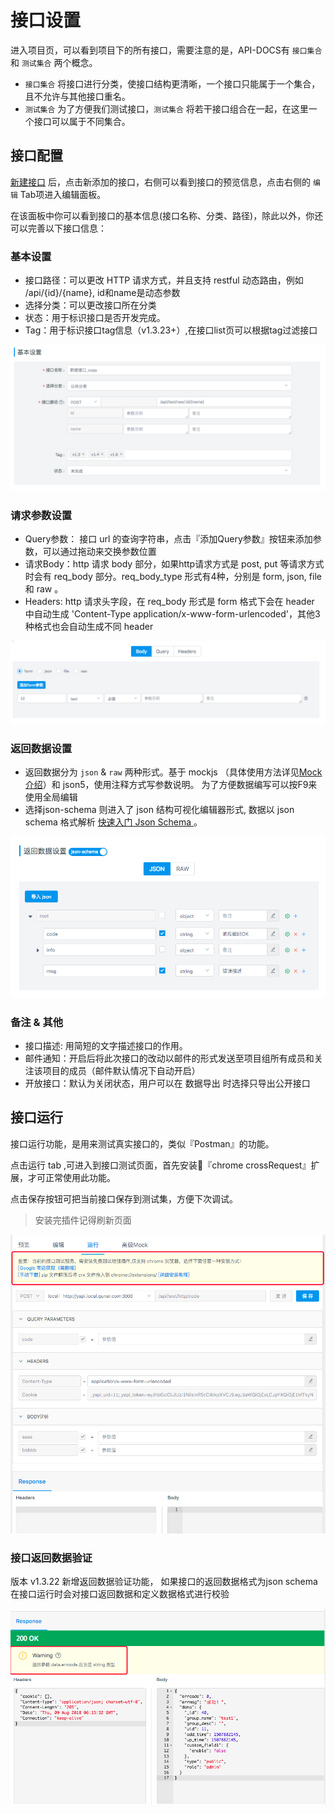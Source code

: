 # 接口设置
进入项目页，可以看到项目下的所有接口，需要注意的是，API-DOCS有 `接口集合` 和 `测试集合` 两个概念。

- `接口集合` 将接口进行分类，使接口结构更清晰，一个接口只能属于一个集合，且不允许与其他接口重名。
- `测试集合` 为了方便我们测试接口，`测试集合` 将若干接口组合在一起，在这里一个接口可以属于不同集合。

## 接口配置

[新建接口](./quickstart.md#新建接口) 后，点击新添加的接口，右侧可以看到接口的预览信息，点击右侧的 `编辑` Tab项进入编辑面板。

在该面板中你可以看到接口的基本信息(接口名称、分类、路径)，除此以外，你还可以完善以下接口信息：

### 基本设置

- 接口路径：可以更改 HTTP 请求方式，并且支持 restful 动态路由，例如 /api/{id}/{name}, id和name是动态参数
- 选择分类：可以更改接口所在分类
- 状态：用于标识接口是否开发完成。
- Tag：用于标识接口tag信息（v1.3.23+）,在接口list页可以根据tag过滤接口

<img src="./images/baseSet.png" />

### 请求参数设置

- Query参数： 接口 url 的查询字符串，点击『添加Query参数』按钮来添加参数，可以通过拖动来交换参数位置
- 请求Body：http 请求 body 部分，如果http请求方式是 post, put 等请求方式时会有 req_body 部分。req_body_type 形式有4种，分别是 form, json, file 和 raw 。
- Headers:  http 请求头字段，在 req_body 形式是 form 格式下会在 header 中自动生成 'Content-Type	application/x-www-form-urlencoded'，其他3种格式也会自动生成不同 header

<img src="./images/requestSet.png" />

### 返回数据设置

- 返回数据分为 `json` & `raw` 两种形式。基于 mockjs （具体使用方法详见[Mock 介绍](./mock.md)）和 json5，使用注释方式写参数说明。 为了方便数据编写可以按F9来使用全局编辑
- 选择json-schema 则进入了 json 结构可视化编辑器形式, 数据以 json schema 格式解析 <a  target="_blank" href="https://www.jianshu.com/p/8278eb2458c4?winzoom=1">快速入门 Json Schema </a>。

<img src="./images/jsonSchema.png" />



### 备注 & 其他
- 接口描述: 用简短的文字描述接口的作用。
- 邮件通知：开启后将此次接口的改动以邮件的形式发送至项目组所有成员和关注该项目的成员（邮件默认情况下自动开启）
- 开放接口：默认为关闭状态，用户可以在 数据导出 时选择只导出公开接口


## 接口运行
接口运行功能，是用来测试真实接口的，类似『Postman』的功能。

点击运行 tab ,可进入到接口测试页面，首先安装『chrome crossRequest』扩展，才可正常使用此功能。

点击保存按钮可把当前接口保存到测试集，方便下次调试。

> 安装完插件记得刷新页面

<img src="./images/interface_run.png" height="50%"/>

### 接口返回数据验证

版本 v1.3.22 新增返回数据验证功能， 如果接口的返回数据格式为json schema 在接口运行时会对接口返回数据和定义数据格式进行校验

<img src="./images/interface_run_valid.png"/>





